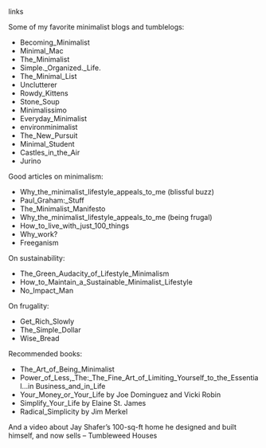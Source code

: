 links

Some of my favorite minimalist blogs and tumblelogs:

* Becoming_Minimalist
* Minimal_Mac
* The_Minimalist
* Simple._Organized._Life.
* The_Minimal_List
* Unclutterer
* Rowdy_Kittens
* Stone_Soup
* Minimalissimo
* Everyday_Minimalist
* environminimalist
* The_New_Pursuit
* Minimal_Student
* Castles_in_the_Air
* Jurino

Good articles on minimalism:

* Why_the_minimalist_lifestyle_appeals_to_me (blissful buzz)
* Paul_Graham:_Stuff
* The_Minimalist_Manifesto
* Why_the_minimalist_lifestyle_appeals_to_me (being frugal)
* How_to_live_with_just_100_things
* Why_work?
* Freeganism

On sustainability:

* The_Green_Audacity_of_Lifestyle_Minimalism
* How_to_Maintain_a_Sustainable_Minimalist_Lifestyle
* No_Impact_Man

On frugality:

* Get_Rich_Slowly
* The_Simple_Dollar
* Wise_Bread

Recommended books:

* The_Art_of_Being_Minimalist
* Power_of_Less,_The:_The_Fine_Art_of_Limiting_Yourself_to_the_Essential…in Business_and_in_Life
* Your_Money_or_Your_Life by Joe Dominguez and Vicki Robin
* Simplify_Your_Life by Elaine St. James
* Radical_Simplicity by Jim Merkel

And a video about Jay Shafer’s 100-sq-ft home he designed and built himself,
and now sells – Tumbleweed Houses
